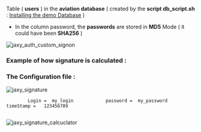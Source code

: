 

Table ( **users** ) in the **aviation database** ( created by the **script db_script.sh** : 
 [ Installing the demo Database](https://github.com/rac021/Jaxy/tree/master/jaxy/demo/00_db-script) ) 

- In the column password, the **passwords** are stored in **MD5** Mode ( it could have been **SHA256** )

![jaxy_auth_custom_signon](https://user-images.githubusercontent.com/7684497/50670242-9048a080-0fca-11e9-85d5-5149f199deac.png)


### Example of how signature is calculated :


### The Configuration file :  

![jaxy_signature](https://user-images.githubusercontent.com/7684497/50672853-bd9d4a80-0fda-11e9-866e-201066044304.png)


```
        Login =  my_login            password =  my_password             timeStamp =   123456789
    
```

![jaxy_signature_calcuclator](https://user-images.githubusercontent.com/7684497/50672733-2d5f0580-0fda-11e9-9b88-704d9278eaeb.jpg)
